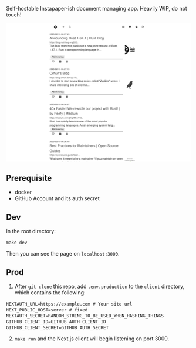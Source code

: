 Self-hostable Instapaper-ish document managing app.
Heavily WIP, do not touch!

![screenshot.png](screenshots/screenshot.png)

## Prerequisite
- docker
- GitHub Account and its auth secret

## Dev
In the root directory:
```
make dev 
```
Then you can see the page on `localhost:3000`.

## Prod
1. After `git clone` this repo, add `.env.production` to the `client` directory, which contains the following:
```
NEXTAUTH_URL=https://example.com # Your site url
NEXT_PUBLIC_HOST=server # fixed
NEXTAUTH_SECRET=RANDOM_STRING_TO_BE_USED_WHEN_HASHING_THINGS
GITHUB_CLIENT_ID=GITHUB_AUTH_CLIENT_ID
GITHUB_CLIENT_SECRET=GITHUB_AUTH_SECRET
```
2. `make run` and the Next.js client will begin listening on port 3000.
